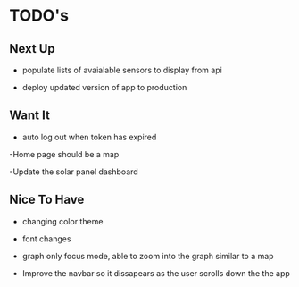 # TODO's

## Next Up

- populate lists of avaialable sensors to display from api

- deploy updated version of app to production



## Want It

- auto log out when token has expired

-Home page should be a map

-Update the solar panel dashboard


## Nice To Have

- changing color theme

- font changes

- graph only focus mode, able to zoom into the graph similar to a map

- Improve the navbar so it dissapears as the user scrolls down the the app



